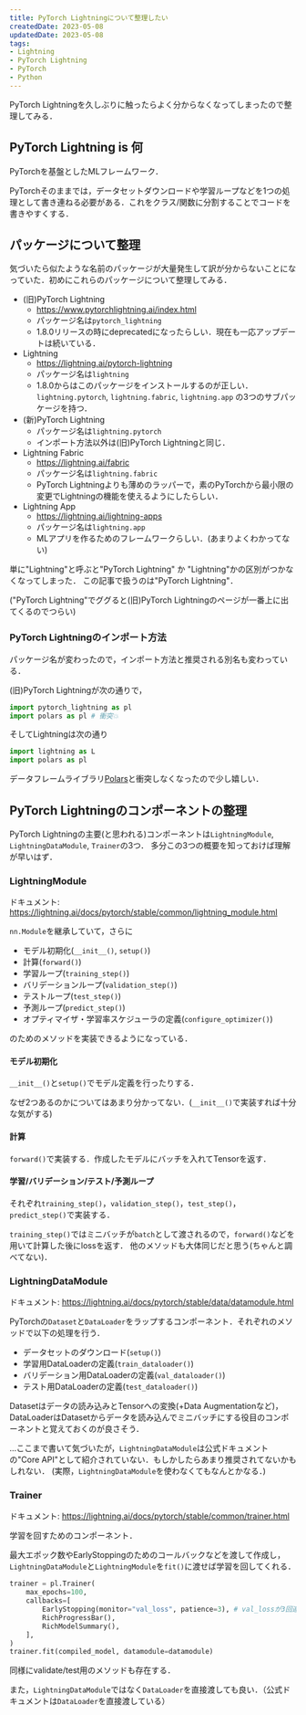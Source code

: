 ```yaml
---
title: PyTorch Lightningについて整理したい
createdDate: 2023-05-08
updatedDate: 2023-05-08
tags:
- Lightning
- PyTorch Lightning
- PyTorch
- Python
---
```


PyTorch Lightningを久しぶりに触ったらよく分からなくなってしまったので整理してみる．

## PyTorch Lightning is 何

PyTorchを基盤としたMLフレームワーク．

PyTorchそのままでは，データセットダウンロードや学習ループなどを1つの処理として書き連ねる必要がある．これをクラス/関数に分割することでコードを書きやすくする．

## パッケージについて整理

気づいたら似たような名前のパッケージが大量発生して訳が分からないことになっていた．初めにこれらのパッケージについて整理してみる．

- (旧)PyTorch Lightning
  - https://www.pytorchlightning.ai/index.html
  - パッケージ名は`pytorch_lightning`
  - 1.8.0リリースの時にdeprecatedになったらしい．現在も一応アップデートは続いている．
- Lightning
  - https://lightning.ai/pytorch-lightning
  - パッケージ名は`lightning`
  - 1.8.0からはこのパッケージをインストールするのが正しい．`lightning.pytorch`, `lightning.fabric`, `lightning.app` の3つのサブパッケージを持つ．
- (新)PyTorch Lightning
  - パッケージ名は`lightning.pytorch`
  - インポート方法以外は(旧)PyTorch Lightningと同じ．
- Lightning Fabric
  - https://lightning.ai/fabric
  - パッケージ名は`lightning.fabric`
  - PyTorch Lightningよりも薄めのラッパーで，素のPyTorchから最小限の変更でLightningの機能を使えるようにしたらしい．
- Lightning App
  - https://lightning.ai/lightning-apps
  - パッケージ名は`lightning.app`
  - MLアプリを作るためのフレームワークらしい．(あまりよくわかってない)

単に"Lightning"と呼ぶと"PyTorch Lightning" か "Lightning"かの区別がつかなくなってしまった．
この記事で扱うのは"PyTorch Lightning"．

("PyTorch Lightning"でググると(旧)PyTorch Lightningのページが一番上に出てくるのでつらい)

### PyTorch Lightningのインポート方法

パッケージ名が変わったので，インポート方法と推奨される別名も変わっている．

(旧)PyTorch Lightningが次の通りで，

```python
import pytorch_lightning as pl
import polars as pl # 衝突💥
```

そしてLightningは次の通り

```python
import lightning as L
import polars as pl
```

データフレームライブラリ[Polars](https://www.pola.rs/)と衝突しなくなったので少し嬉しい．

## PyTorch Lightningのコンポーネントの整理

PyTorch Lightningの主要(と思われる)コンポーネントは`LightningModule`, `LightningDataModule`, `Trainer`の3つ．
多分この3つの概要を知っておけば理解が早いはず．

### LightningModule

ドキュメント: https://lightning.ai/docs/pytorch/stable/common/lightning_module.html

`nn.Module`を継承していて，さらに

- モデル初期化(`__init__()`, `setup()`)
- 計算(`forward()`)
- 学習ループ(`training_step()`)
- バリデーションループ(`validation_step()`)
- テストループ(`test_step()`)
- 予測ループ(`predict_step()`)
- オプティマイザ・学習率スケジューラの定義(`configure_optimizer()`)

のためのメソッドを実装できるようになっている．

#### モデル初期化

`__init__()`と`setup()`でモデル定義を行ったりする．

なぜ2つあるのかについてはあまり分かってない．(`__init__()`で実装すれば十分な気がする)

#### 計算

`forward()`で実装する．作成したモデルにバッチを入れてTensorを返す．

#### 学習/バリデーション/テスト/予測ループ

それぞれ`training_step()`，`validation_step()`，`test_step()`，`predict_step()`で実装する．

`training_step()`ではミニバッチが`batch`として渡されるので，`forward()`などを用いて計算した後にlossを返す．
他のメソッドも大体同じだと思う(ちゃんと調べてない)．

### LightningDataModule

ドキュメント: https://lightning.ai/docs/pytorch/stable/data/datamodule.html

PyTorchの`Dataset`と`DataLoader`をラップするコンポーネント．それぞれのメソッドで以下の処理を行う．

- データセットのダウンロード(`setup()`)
- 学習用DataLoaderの定義(`train_dataloader()`)
- バリデーション用DataLoaderの定義(`val_dataloader()`)
- テスト用DataLoaderの定義(`test_dataloader()`)

Datasetはデータの読み込みとTensorへの変換(+Data Augmentationなど)，DataLoaderはDatasetからデータを読み込んでミニバッチにする役目のコンポーネントと覚えておくのが良さそう．

...ここまで書いて気づいたが，`LightningDataModule`は公式ドキュメントの"Core API"として紹介されていない．もしかしたらあまり推奨されてないかもしれない．
(実際，`LightningDataModule`を使わなくてもなんとかなる．)

### Trainer

ドキュメント: https://lightning.ai/docs/pytorch/stable/common/trainer.html

学習を回すためのコンポーネント．

最大エポック数やEarlyStoppingのためのコールバックなどを渡して作成し，`LightningDataModule`と`LightningModule`を`fit()`に渡せば学習を回してくれる．

```py
trainer = pl.Trainer(
    max_epochs=100,
    callbacks=[
        EarlyStopping(monitor="val_loss", patience=3), # val_lossが3回連続で更新されなければ終了
        RichProgressBar(),
        RichModelSummary(),
    ],
)
trainer.fit(compiled_model, datamodule=datamodule)
```

同様にvalidate/test用のメソッドも存在する．

また，`LightningDataModule`ではなく`DataLoader`を直接渡しても良い．（公式ドキュメントは`DataLoader`を直接渡している）
